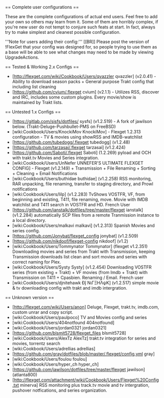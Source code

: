 == Complete user configurations ==

These are the complete configurations of actual end users. Feel free to add your own so others may learn from it. Some of them are horribly complex, if you're new user do not tempt to conjure such feats at start. In fact, always try to make simplest and cleanest possible configuration.

'''Note for users adding their config:'''
[[BR]]
Please post the version of !FlexGet that your config was designed for, so people trying to use them as a base will be able to see what changes may need to be made by viewing UpgradeActions.



== Tested & Working 2.x Configs ==
* [http://flexget.com/wiki/Cookbook/Users/qvazzler qvazzler] (v2.0.41) - Ability to download season packs + General purpose Trakt config that including list cleaning
* [https://github.com/cvium/.flexget cvium] (v2.1.1) - Utilizes RSS, discover and IRC, includes some custom plugins. Every movie/show is maintained by Trakt lists.

== Untested 1.x Configs ==

* [https://gitlab.com/sisfs/dotfiles/ sysfs] (v1.2.519) - A fork of jawilson below. (Trakt-Deluge-Pushbullet-PMS on FreeBSD) 
* [wiki:Cookbook/Users/KnockiMov KnockiMov] - Flexget 1.2.313 configuration - TV & movies using showRSS and IMDB-watchlist
* [https://github.com/tubedogg/.flexget tubedogg] (v1.2.48)
* [https://github.com/tarzasai/.flexget tarzasai] (v1.2.424)
* [https://github.com/Saboti/.flexget Saboti] (1.2.269) pyload and OCH with trakt.tv Movies and Series integration.
* [wiki:Cookbook/Users/UnNefer UNNEFER'S ULTIMATE FLEXGET CONFIG] - Flexget (v1.2.149) + Transmission + File Renaming + Sorting + Cleaning + Email Notifications
* [wiki:Cookbook/Users/buthidae buthidae] (v1.2.258) RSS monitoring, RAR unpacking, file renaming, transfer to staging directory, and Prowl notifications
* [wiki:Cookbook/Users/lilp] (v1.2.283) TvShows VOSTFR, VF, from beginning and existing, T411, file renaming, move. Movie with IMDB watchlist and T411 search in VOSTFR and HD. French User
* [https://github.com/ianstalk/dotfiles/tree/master/flexget ianstalk] (v1.2.284) automatically SCP files from a remote Tranmission instance to a local directory.
* [wiki:Cookbook/Users/malkavi malkavi] (v1.2.313) Spanish Movies and series config.
* [https://github.com/Jonybat/flexget_config jonybat] (v1.2.509)
* [https://github.com/nikdoof/flexget-config nikdoof] (v1.2)
* [wiki:Cookbook/Users/Tommynator Tommynator] (flexget v1.2.351) Downloading movies and series from Trakt with Transmission, keeping Transmission downloads list clean and sort movies and series with correct naming for Plex.
* [wiki:Cookbook/Users/Systy Systy] (v1.2.454) Downloading VOSTFR series (from existing + Trakt) + VF movies (from Imdb + Trakt) with Transmission on T411 + Cpasbien. Renaming / Email. French user
* [wiki:Cookbook/Users/djnitehawk Đĵ ΝιΓΞΗΛψΚ] (v1.2.517) simple movie & tv downloading config with trakt and imdb intergration.

== Unknown version ==
* [http://flexget.com/wiki/Users/anon] Deluge, Flexget, trakt.tv, imdb.com, custom unrar and copy script.
* [wiki:Cookbook/Users/paulpoco] TV and Movies config and series
* [wiki:Cookbook/Users/404notfound 404notfound]
* [wiki:Cookbook/Users/jordan0321 jordan0321]
* [https://github.com/blsmit5728/flexget_files blsmit5728]
* [wiki:Cookbook/Users/AlexTz AlexTz] trakt.tv integration for series and movies, torrentz search
* [wiki:Cookbook/Users/adrellias adrellias]
* [https://github.com/gray/dotfiles/blob/master/.flexget/config.yml gray]
* [wiki:Cookbook/Users/foulou foulou]
* [wiki:Cookbook/Users/hyper_ch hyper_ch]
* [https://github.com/jawilson/dotfiles/tree/master/flexget jawilson] (atlanta800)
* [http://flexget.com/attachment/wiki/Cookbook/Users/Flexget%20Config.txt minerva] RSS monitoring plus track.tv movie and tv intergration, pushover notfications, and series organization. 